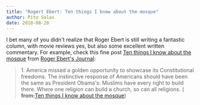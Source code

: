 ```yaml
---
title: "Rogert Ebert: Ten things I know about the mosque"
author: Pito Salas
date: 2010-08-20
---
```




I bet many of you didn't realize that Roger Ebert is still writing a fantastic
column, with movie reviews yes, but also some excellent written commentary.
For example, check this fine post [Ten things I know about the
mosque](<http://blogs.suntimes.com/ebert/2010/08/ten_things_i_know_about_the_mo.html>)
from [Roger Ebert's Journal](<http://blogs.suntimes.com/ebert/atom.xml>):

> 1\. America missed a golden opportunity to showcase its Constitutional
> freedoms. The instinctive response of Americans should have been the same as
> President Obama's: Muslims have every right to build there. Where one
> religion can build a church, so can all religions. ( **from:**[Ten things I
> know about the
> mosque](<http://blogs.suntimes.com/ebert/2010/08/ten_things_i_know_about_the_mo.html>))


